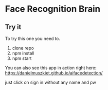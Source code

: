 # Face Recognition Brain

## Try it

To try this one you need to.

1. clone repo
2. npm install
3. npm start

You can also see this app in action right here:
https://danielmuszkiet.github.io/aifacedetection/

just click on sign in without any name and pw
